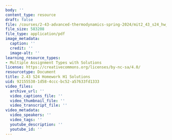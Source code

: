```yaml
---
body: ''
content_type: resource
draft: false
file: /courses/2-43-advanced-thermodynamics-spring-2024/mit2_43_s24_hw_sol.pdf
file_size: 583208
file_type: application/pdf
image_metadata:
  caption: ''
  credit: ''
  image-alt: ''
learning_resource_types:
- Multiple Assignment Types with Solutions
license: https://creativecommons.org/licenses/by-nc-sa/4.0/
resourcetype: Document
title: 2.43 S24 Homework H1 Solutions
uid: 92155538-1d58-4ccc-bc52-a57633fd1333
video_files:
  archive_url: ''
  video_captions_file: ''
  video_thumbnail_file: ''
  video_transcript_file: ''
video_metadata:
  video_speakers: ''
  video_tags: ''
  youtube_description: ''
  youtube_id: ''
---
```

